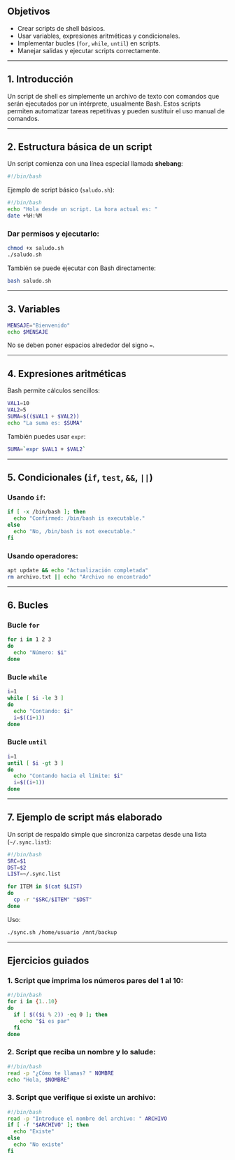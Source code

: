 
## Objetivos

- Crear scripts de shell básicos.
- Usar variables, expresiones aritméticas y condicionales.
- Implementar bucles (`for`, `while`, `until`) en scripts.
- Manejar salidas y ejecutar scripts correctamente.

---
## 1. Introducción

Un script de shell es simplemente un archivo de texto con comandos que serán ejecutados por un intérprete, usualmente Bash. Estos scripts permiten automatizar tareas repetitivas y pueden sustituir el uso manual de comandos.

---
## 2. Estructura básica de un script

Un script comienza con una línea especial llamada **shebang**:

```bash
#!/bin/bash
```

Ejemplo de script básico (`saludo.sh`):

```bash
#!/bin/bash
echo "Hola desde un script. La hora actual es: "
date +%H:%M
```

### Dar permisos y ejecutarlo:

```bash
chmod +x saludo.sh
./saludo.sh
```

También se puede ejecutar con Bash directamente:

```bash
bash saludo.sh
```

---

## 3. Variables

```bash
MENSAJE="Bienvenido"
echo $MENSAJE
```

No se deben poner espacios alrededor del signo `=`.

---

## 4. Expresiones aritméticas

Bash permite cálculos sencillos:

```bash
VAL1=10
VAL2=5
SUMA=$(($VAL1 + $VAL2))
echo "La suma es: $SUMA"
```

También puedes usar `expr`:

```bash
SUMA=`expr $VAL1 + $VAL2`
```

---

## 5. Condicionales (`if`, `test`, `&&`, `||`)

### Usando `if`:

```bash
if [ -x /bin/bash ]; then
  echo "Confirmed: /bin/bash is executable."
else
  echo "No, /bin/bash is not executable."
fi
```

### Usando operadores:

```bash
apt update && echo "Actualización completada"
rm archivo.txt || echo "Archivo no encontrado"
```

---
## 6. Bucles

### Bucle `for`

```bash
for i in 1 2 3
do
  echo "Número: $i"
done
```

### Bucle `while`

```bash
i=1
while [ $i -le 3 ]
do
  echo "Contando: $i"
  i=$((i+1))
done
```

### Bucle `until`

```bash
i=1
until [ $i -gt 3 ]
do
  echo "Contando hacia el límite: $i"
  i=$((i+1))
done
```

---

## 7. Ejemplo de script más elaborado

Un script de respaldo simple que sincroniza carpetas desde una lista (`~/.sync.list`):

```bash
#!/bin/bash
SRC=$1
DST=$2
LIST=~/.sync.list

for ITEM in $(cat $LIST)
do
  cp -r "$SRC/$ITEM" "$DST"
done
```

Uso:

```bash
./sync.sh /home/usuario /mnt/backup
```

---
## Ejercicios guiados

### 1. Script que imprima los números pares del 1 al 10:

```bash
#!/bin/bash
for i in {1..10}
do
  if [ $(($i % 2)) -eq 0 ]; then
    echo "$i es par"
  fi
done
```

### 2. Script que reciba un nombre y lo salude:

```bash
#!/bin/bash
read -p "¿Cómo te llamas? " NOMBRE
echo "Hola, $NOMBRE"
```

### 3. Script que verifique si existe un archivo:

```bash
#!/bin/bash
read -p "Introduce el nombre del archivo: " ARCHIVO
if [ -f "$ARCHIVO" ]; then
  echo "Existe"
else
  echo "No existe"
fi
```